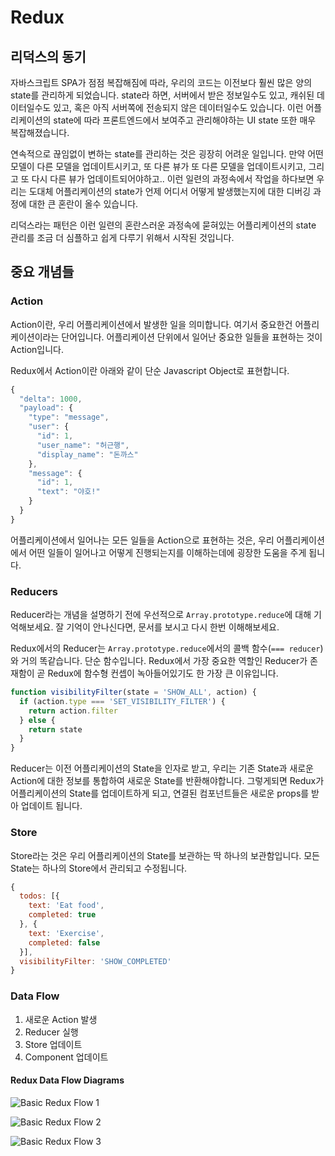 # Redux

## 리덕스의 동기

자바스크립트 SPA가 점점 복잡해짐에 따라, 우리의 코드는 이전보다 훨씬 많은 양의 state를 관리하게 되었습니다. state라 하면, 서버에서 받은 정보일수도 있고, 캐쉬된 데이터일수도 있고, 혹은 아직 서버쪽에 전송되지 않은 데이터일수도 있습니다. 이런 어플리케이션의 state에 따라 프론트엔드에서 보여주고 관리해야하는 UI state 또한 매우 복잡해졌습니다.

연속적으로 끊임없이 변하는 state를 관리하는 것은 굉장히 어려운 일입니다. 만약 어떤 모델이 다른 모델을 업데이트시키고, 또 다른 뷰가 또 다른 모델을 업데이트시키고, 그리고 또 다시 다른 뷰가 업데이트되어야하고.. 이런 일련의 과정속에서 작업을 하다보면 우리는 도대체 어플리케이션의 state가 언제 어디서 어떻게 발생했는지에 대한 디버깅 과정에 대한 큰 혼란이 올수 있습니다.

리덕스라는 패턴은 이런 일련의 혼란스러운 과정속에 묻혀있는 어플리케이션의 state 관리를 조금 더 심플하고 쉽게 다루기 위해서 시작된 것입니다.

## 중요 개념들

### Action

Action이란, 우리 어플리케이션에서 발생한 일을 의미합니다. 여기서 중요한건 어플리케이션이라는 단어입니다. 어플리케이션 단위에서 일어난 중요한 일들을 표현하는 것이 Action입니다.

Redux에서 Action이란 아래와 같이 단순 Javascript Object로 표현합니다.
```javascript
{
  "delta": 1000,
  "payload": {
    "type": "message",
    "user": {
      "id": 1,
      "user_name": "허근행",
      "display_name": "돈까스"
    },
    "message": {
      "id": 1,
      "text": "야호!"
    }
  }
}
```

어플리케이션에서 일어나는 모든 일들을 Action으로 표현하는 것은, 우리 어플리케이션에서 어떤 일들이 일어나고 어떻게 진행되는지를 이해하는데에 굉장한 도움을 주게 됩니다.

### Reducers

Reducer라는 개념을 설명하기 전에 우선적으로 `Array.prototype.reduce`에 대해 기억해보세요. 잘 기억이 안나신다면, 문서를 보시고 다시 한번 이해해보세요.

Redux에서의 Reducer는 `Array.prototype.reduce`에서의 콜백 함수(`=== reducer`)와 거의 똑같습니다. 단순 함수입니다. Redux에서 가장 중요한 역할인 Reducer가 존재함이 곧 Redux에 함수형 컨셉이 녹아들어있기도 한 가장 큰 이유입니다.
```javascript
function visibilityFilter(state = 'SHOW_ALL', action) {
  if (action.type === 'SET_VISIBILITY_FILTER') {
    return action.filter
  } else {
    return state
  }
}
```

Reducer는 이전 어플리케이션의 State을 인자로 받고, 우리는 기존 State과 새로운 Action에 대한 정보를 통합하여 새로운 State를 반환해야합니다. 그렇게되면 Redux가 어플리케이션의 State를 업데이트하게 되고, 연결된 컴포넌트들은 새로운 props를 받아 업데이트 됩니다.

### Store

Store라는 것은 우리 어플리케이션의 State를 보관하는 딱 하나의 보관함입니다. 모든 State는 하나의 Store에서 관리되고 수정됩니다.
```javascript
{
  todos: [{
    text: 'Eat food',
    completed: true
  }, {
    text: 'Exercise',
    completed: false
  }],
  visibilityFilter: 'SHOW_COMPLETED'
}
```

### Data Flow

1. 새로운 Action 발생
2. Reducer 실행
3. Store 업데이트
4. Component 업데이트

#### Redux Data Flow Diagrams

![Basic Redux Flow 1](https://raw.githubusercontent.com/vanilla-coding/redux-intro/master/diagrams/redux-1.png?token=ADIDL8K1b5oilVSlf_EeNnTMjVkqgn69ks5aUL-jwA%3D%3D)

![Basic Redux Flow 2](https://raw.githubusercontent.com/vanilla-coding/redux-intro/master/diagrams/redux-2.png?token=ADIDL75W7UNM-FCln0wfxARbnAp-zFADks5aUMAawA%3D%3D)

![Basic Redux Flow 3](https://raw.githubusercontent.com/vanilla-coding/redux-intro/master/diagrams/redux-3.png?token=ADIDL2bYsHtvthW54Mf_XN1MV88pDQ--ks5aUMAswA%3D%3D)
